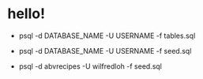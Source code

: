 # hello!

- psql -d DATABASE_NAME -U USERNAME -f tables.sql
- psql -d DATABASE_NAME -U USERNAME -f seed.sql

- psql -d abvrecipes -U wilfredloh -f seed.sql

